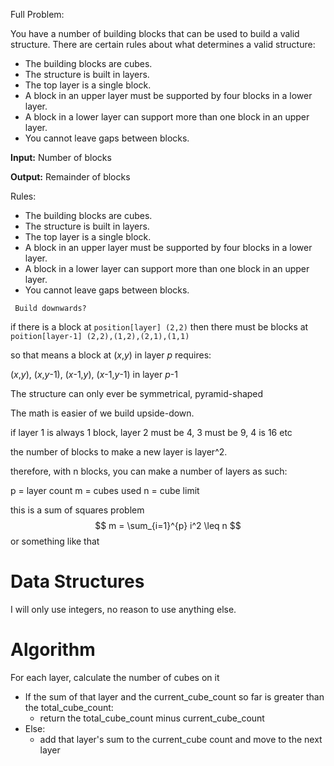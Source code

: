 Full Problem:

You have a number of building blocks that can be used to build a valid structure.
There are certain rules about what determines a valid structure:
 - The building blocks are cubes.
 - The structure is built in layers.
 - The top layer is a single block.
 - A block in an upper layer must be supported by four blocks in a lower layer.
 - A block in a lower layer can support more than one block in an upper layer.
 - You cannot leave gaps between blocks.


**Input:** Number of blocks

**Output:** Remainder of blocks

Rules:
- The building blocks are cubes.
- The structure is built in layers.
- The top layer is a single block.
- A block in an upper layer must be supported by four blocks in a lower layer.
- A block in a lower layer can support more than one block in an upper layer.
- You cannot leave gaps between blocks.

` Build downwards?`

 if there is a block at `position[layer] (2,2)` 
 then there must be blocks at `poition[layer-1] (2,2),(1,2),(2,1),(1,1)`
 
so that means a block at (_x_,_y_) in layer _p_ requires:

(_x_,_y_), (_x_,_y_-1), (_x_-1,_y_), (_x_-1,_y_-1) in layer _p_-1

The structure can only ever be symmetrical, pyramid-shaped

The math is easier of we build upside-down.

if layer 1 is always 1 block, layer 2 must be 4, 3 must be 9, 4 is 16 etc

the number of blocks to make a new layer is layer^2.

therefore, with n blocks, you can make a number of layers as such: 

p = layer count
m = cubes used
n = cube limit

this is a sum of squares problem
$$
m = \sum_{i=1}^{p} i^2 \leq n
$$
or something like that

# Data Structures
I will only use integers, no reason to use anything else.


# Algorithm
For each layer, calculate the number of cubes on it
- If the sum of that layer and the current_cube_count so far is greater than the total_cube_count:
  - return the total_cube_count minus current_cube_count
- Else: 
  - add that layer's sum to the current_cube count and move to the next layer
